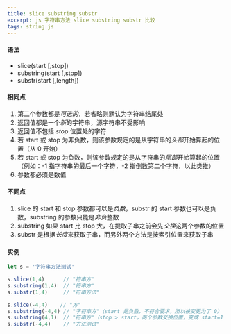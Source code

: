 ```yaml
---
title: slice substring substr
excerpt: js 字符串方法 slice substring substr 比较
tags: string js
---
```


#### 语法

- slice(start [,stop])
- substring(start [,stop])
- substr(start [,length])


#### 相同点

1. 第二个参数都是*可选的*，若省略则默认为字符串结尾处
2. 返回值都是一个*新*的字符串，源字符串不受影响
3. 返回值不包括 *stop* 位置处的字符
4. 若 start 或 stop 为非负数，则该参数规定的是从字符串的*头部*开始算起的位置（从 0 开始）
4. 若 start 或 stop 为负数，则该参数规定的是从字符串的*尾部*开始算起的位置（例如：-1 指字符串的最后一个字符，-2 指倒数第二个字符，以此类推）
5. 参数都必须是数值


#### 不同点

1. slice 的 start 和 stop 参数都可以是*负数*，substr 的 start 参数也可以是负数，substring 的参数只能是*非负*整数
2. substring 如果 start 比 stop 大，在提取子串之前会先*交换*这两个参数的位置
3. substr 是根据*长度*来获取子串，而另外两个方法是按索引位置来获取子串

#### 实例

```javascript
let s = '字符串方法测试'

s.slice(1,4)      // "符串方"
s.substring(1,4)  // "符串方"
s.substr(1,4)     // "符串方法"

s.slice(-4,4)    // "方"
s.substring(-4,4) // "字符串方"（start 是负数，不符合要求，所以被变更为了 0）
s.substring(4,1)  // "符串方"（stop > start，两个参数交换位置，变成 start=1 stop=4）
s.substr(-4,4)    // "方法测试"
```
